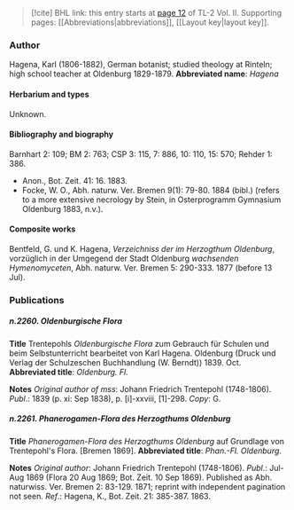 > [!cite] BHL link: this entry starts at [page 12](https://www.biodiversitylibrary.org/page/33068254) of TL-2 Vol. II.
> Supporting pages: [[Abbreviations|abbreviations]], [[Layout key|layout key]].

### Author

Hagena, Karl (1806-1882), German botanist; studied theology at Rinteln; high school teacher at Oldenburg 1829-1879. 
**Abbreviated name**: *Hagena*

#### Herbarium and types

Unknown.

#### Bibliography and biography

Barnhart 2: 109; BM 2: 763; CSP 3: 115, 7: 886, 10: 110, 15: 570; Rehder 1: 386.
- Anon., Bot. Zeit. 41: 16. 1883.
- Focke, W. O., Abh. naturw. Ver. Bremen 9(1): 79-80. 1884 (bibl.) (refers to a more extensive necrology by Stein, in Osterprogramm Gymnasium Oldenburg 1883, n.v.).

#### Composite works

Bentfeld, G. und K. Hagena, *Verzeichniss der im Herzogthum Oldenburg*, vorzüglich in der Umgegend der Stadt Oldenburg *wachsenden Hymenomyceten*, Abh. naturw. Ver. Bremen 5: 290-333. 1877 (before 13 Jul).

### Publications

##### n.2260. Oldenburgische Flora

**Title**
Trentepohls *Oldenburgische Flora* zum Gebrauch für Schulen und beim Selbstunterricht bearbeitet von Karl Hagena. Oldenburg (Druck und Verlag der Schulzeschen Buchhandlung (W. Berndt)) 1839. Oct.
**Abbreviated title**: *Oldenburg. Fl.*

**Notes**
*Original author of mss*: Johann Friedrich Trentepohl (1748-1806).
*Publ*.: 1839 (p. xi: Sep 1838), p. \[i\]-xxviii, \[1\]-298. *Copy*: G.

##### n.2261. Phanerogamen-Flora des Herzogthums Oldenburg

**Title**
*Phanerogamen-Flora des Herzogthums Oldenburg* auf Grundlage von Trentepohl's Flora. \[Bremen 1869\].
**Abbreviated title**: *Phan.-Fl. Oldenburg*.

**Notes**
*Original author*: Johann Friedrich Trentepohl (1748-1806).
*Publ*.: Jul-Aug 1869 (Flora 20 Aug 1869; Bot. Zeit. 10 Sep 1869). Published as Abh. naturwiss. Ver. Bremen 2: 83-129. 1871; reprint with independent pagination not seen.
*Ref*.: Hagena, K., Bot. Zeit. 21: 385-387. 1863.

